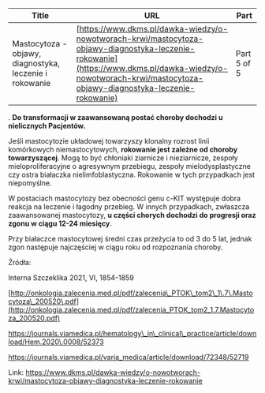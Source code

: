 | **Title**       | **URL**           | **Part**              |
|-----------------|-------------------|-----------------------|
| Mastocytoza - objawy, diagnostyka, leczenie i rokowanie         | [https://www.dkms.pl/dawka-wiedzy/o-nowotworach-krwi/mastocytoza-objawy-diagnostyka-leczenie-rokowanie](https://www.dkms.pl/dawka-wiedzy/o-nowotworach-krwi/mastocytoza-objawy-diagnostyka-leczenie-rokowanie)    | Part 5 of 5          |

. **Do transformacji w zaawansowaną postać choroby dochodzi u nielicznych Pacjentów.**


Jeśli mastocytozie układowej towarzyszy klonalny rozrost linii komórkowych niemastocytowych, **rokowanie jest zależne od choroby towarzyszącej**. Mogą to być chłoniaki ziarnicze i nieziarnicze, zespoły mieloproliferacyjne o agresywnym przebiegu, zespoły mielodysplastyczne czy ostra białaczka nielimfoblastyczna. Rokowanie w tych przypadkach jest niepomyślne.


W postaciach mastocytozy bez obecności genu c\-KIT występuje dobra reakcja na leczenie i łagodny przebieg. W innych przypadkach, zwłaszcza zaawansowanej mastocytozy, **u części chorych dochodzi do progresji oraz zgonu w ciągu 12\-24 miesięcy**.


Przy białaczce mastocytowej średni czas przeżycia to od 3 do 5 lat, jednak zgon następuje najczęściej w ciągu roku od rozpoznania choroby.


Źródła:


Interna Szczeklika 2021, VI, 1854\-1859


[http://onkologia.zalecenia.med.pl/pdf/zalecenia\_PTOK\_tom2\_1\.7\.Mastocytoza\_200520\.pdf](http://onkologia.zalecenia.med.pl/pdf/zalecenia_PTOK_tom2_1.7.Mastocytoza_200520.pdf)


https://journals.viamedica.pl/hematology\_in\_clinical\_practice/article/download/Hem.2020\.0008/52373


<https://journals.viamedica.pl/varia_medica/article/download/72348/52719>



Link: https://www.dkms.pl/dawka-wiedzy/o-nowotworach-krwi/mastocytoza-objawy-diagnostyka-leczenie-rokowanie
